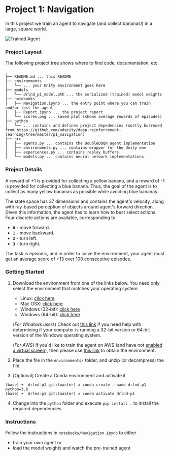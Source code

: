 [//]: # (Image References)

[image1]: https://user-images.githubusercontent.com/10624937/42135619-d90f2f28-7d12-11e8-8823-82b970a54d7e.gif "Trained Agent"

# Project 1: Navigation

In this project we train an agent to navigate (and collect bananas!) in a large, square world.  

![Trained Agent][image1]

### Project Layout

The following project tree shows where to find code, documentation, etc.

```
.
├── README.md ... this README
├── environments
│   └── ... your Unity environment goes here
├── models
│   └── drlnd_p1_model.pth ... the serialized (trained) model weights
├── notebooks
│   ├── Navigation.ipynb ... the entry point where you can train and/or test the agent
│   ├── Report.ipynb ... the project report
│   └── scores.png ... saved plot (shows average rewards of episodes)
├── python
│   └── ... contains and defines project depedencies (mostly borrowed from https://github.com/udacity/deep-reinforcement-learning/tree/master/p1_navigation)
├── src
│   ├── agents.py ... contains the DoubleDDQN agent implementation
│   ├── environments.py ... contains wrapper for the Unity env
│   ├── experiences.py ... contains replay buffers
│   └── models.py ... contains neural network implementations
```

### Project Details

A reward of +1 is provided for collecting a yellow banana, and a reward of -1 is provided for collecting a blue banana.  Thus, the goal of the agent is to collect as many yellow bananas as possible while avoiding blue bananas.  

The state space has 37 dimensions and contains the agent's velocity, along with ray-based perception of objects around agent's forward direction.  Given this information, the agent has to learn how to best select actions.  Four discrete actions are available, corresponding to:
- **`0`** - move forward.
- **`1`** - move backward.
- **`2`** - turn left.
- **`3`** - turn right.

The task is episodic, and in order to solve the environment, your agent must get an average score of +13 over 100 consecutive episodes.

### Getting Started

1. Download the environment from one of the links below.  You need only select the environment that matches your operating system:
    - Linux: [click here](https://s3-us-west-1.amazonaws.com/udacity-drlnd/P1/Banana/Banana_Linux.zip)
    - Mac OSX: [click here](https://s3-us-west-1.amazonaws.com/udacity-drlnd/P1/Banana/Banana.app.zip)
    - Windows (32-bit): [click here](https://s3-us-west-1.amazonaws.com/udacity-drlnd/P1/Banana/Banana_Windows_x86.zip)
    - Windows (64-bit): [click here](https://s3-us-west-1.amazonaws.com/udacity-drlnd/P1/Banana/Banana_Windows_x86_64.zip)
    
    (_For Windows users_) Check out [this link](https://support.microsoft.com/en-us/help/827218/how-to-determine-whether-a-computer-is-running-a-32-bit-version-or-64) if you need help with determining if your computer is running a 32-bit version or 64-bit version of the Windows operating system.

    (_For AWS_) If you'd like to train the agent on AWS (and have not [enabled a virtual screen](https://github.com/Unity-Technologies/ml-agents/blob/master/docs/Training-on-Amazon-Web-Service.md)), then please use [this link](https://s3-us-west-1.amazonaws.com/udacity-drlnd/P1/Banana/Banana_Linux_NoVis.zip) to obtain the environment.

2. Place the file in the `environments/` folder, and unzip (or decompress) the file. 

3. [Optional] Create a Conda environment and activate it
```
(base) ➜  drlnd-p1 git:(master) ✗ conda create --name drlnd-p1 python=3.6
(base) ➜  drlnd-p1 git:(master) ✗ conda activate drlnd-p1
```

4. Change into the `python` folder and execute `pip install .` to install the required dependencies.

### Instructions

Follow the instructions in `notebooks/Navigation.ipynb` to either
* train your own agent or
* load the model weights and watch the pre-trained agent